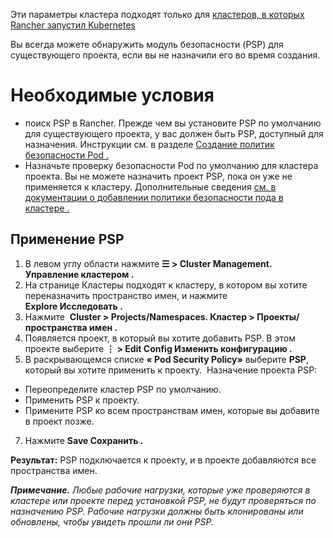 Эти параметры кластера подходят только для [кластеров, в которых Rancher запустил Kubernetes](https://github.com/rancher/docs/blob/master/content/rancher/v2.6/en/project-admin/pod-security-policies/%7B%7B%3Cbaseurl%3E%7D%7D/rancher/v2.6/en/cluster-provisioning/rke-clusters)

Вы всегда можете обнаружить модуль безопасности (PSP) для существующего проекта, если вы не назначили его во время создания.

# Необходимые условия 
-	поиск PSP в Rancher. Прежде чем вы установите PSP по умолчанию для существующего проекта, у вас должен быть PSP, доступный для назначения. Инструкции см. в разделе [Создание политик безопасности Pod .](https://github.com/rancher/docs/blob/master/content/rancher/v2.6/en/project-admin/pod-security-policies/%7B%7B%3Cbaseurl%3E%7D%7D/rancher/v2.6/en/admin-settings/pod-security-policies)
-	Назначьте проверку безопасности Pod по умолчанию для кластера проекта. Вы не можете назначить проект PSP, пока он уже не применяется к кластеру. Дополнительные сведения [см. в документации о добавлении политики безопасности пода в кластере .](https://github.com/rancher/docs/blob/master/content/rancher/v2.6/en/project-admin/pod-security-policies/%7B%7B%3Cbaseurl%3E%7D%7D/rancher/v2.6/en/cluster-admin/pod-security-policy)

## Применение PSP
1.	В левом углу области нажмите **☰ > Cluster Management. Управление кластером .**
2.	На странице Кластеры подходят к кластеру, в котором вы хотите переназначить пространство имен, и нажмите **Explore Исследовать .**
3.	Нажмите  **Cluster > Projects/Namespaces. Кластер > Проекты/пространства имен .**
4.	Появляется проект, в который вы хотите добавить PSP. В этом проекте выберите **⋮ > Edit Config Изменить конфигурацию .**
5.	В раскрывающемся списке **« Pod Security Policy»** выберите **PSP**, который вы хотите применить к проекту. 
Назначение проекта PSP:
-	Переопределите кластер PSP по умолчанию.
-	Применить PSP к проекту.
-	Примените PSP ко всем пространствам имен, которые вы добавите в проект позже.
7.	Нажмите **Save Сохранить .**

**Результат:** PSP подключается к проекту, и в проекте добавляются все пространства имен.

***Примечание.** Любые рабочие нагрузки, которые уже проверяются в кластере или проекте перед установкой PSP, не будут проверяться по назначению PSP. Рабочие нагрузки должны быть клонированы или обновлены, чтобы увидеть прошли  ли они PSP.*

